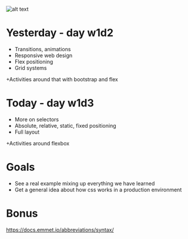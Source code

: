 ![alt text](https://github.com/webmad1019-1/day3_advanced-selectors-positioning-full-layout/blob/master/img/logo2.png?raw "")

# Yesterday - day w1d2

* Transitions, animations
* Responsive web design
* Flex positioning
* Grid systems

+Activities around that with bootstrap and flex

# Today - day w1d3

* More on selectors
* Absolute, relative, static, fixed positioning
* Full layout

+Activities around flexbox

# Goals

* See a real example mixing up everything we have learned
* Get a general idea about how css works in a production environment

# Bonus

https://docs.emmet.io/abbreviations/syntax/
